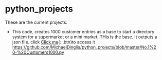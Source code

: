 # python_projects
These are the current projects:
* This code, creates 1000 customer entries as a base to start a directory system for a supermarket or a mini market. THis is the base. It outputs a json file.
click [Click me](http://www.google.com){: .btn}to access it
https://github.com/MichaelDinglis/python_projects/blob/master/No.1%20-%20Customers1000.py
